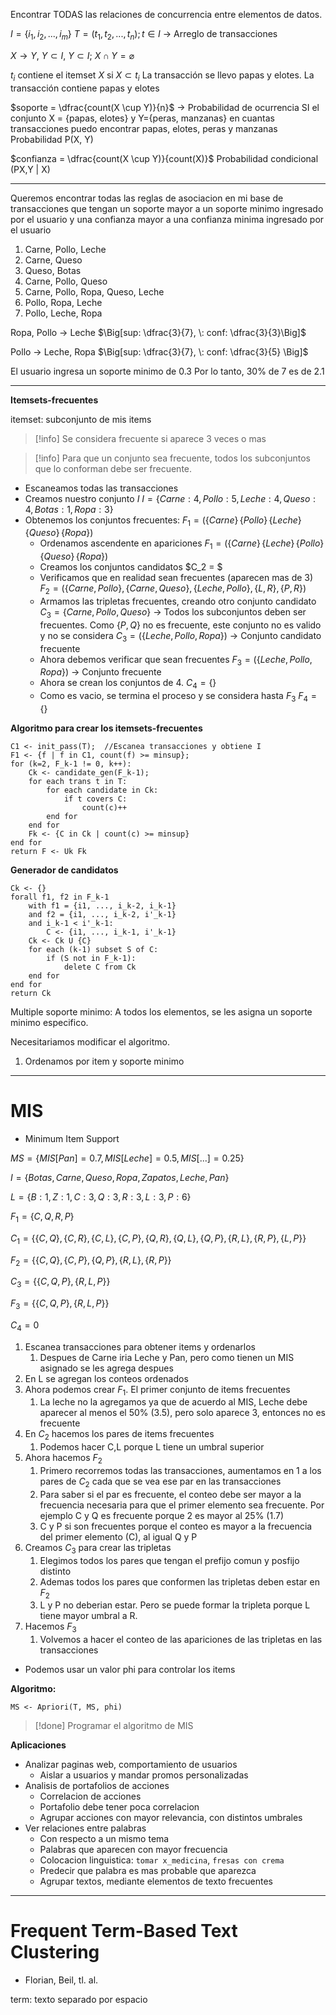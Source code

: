 
Encontrar TODAS las relaciones de concurrencia entre elementos de datos.

$I = \{ i_1, i_2, ..., i_m \}$
$T=(t_1, t_2, ..., t_n);  t \in I$ -> Arreglo de transacciones

$X \rightarrow Y, \: Y \subset I, \: Y \subset I; \: X \cap Y = \varnothing$

$t_i$ contiene el itemset $X$ si $X \subset t_i$
La transacción se llevo papas y elotes. La transacción contiene papas y elotes

$soporte = \dfrac{count(X \cup Y)}{n}$ -> Probabilidad de ocurrencia
SI el conjunto X = {papas, elotes} y Y={peras, manzanas}
en cuantas transacciones puedo encontrar papas, elotes, peras y manzanas
Probabilidad P(X, Y)


$confianza = \dfrac{count(X \cup Y)}{count(X)}$
Probabilidad condicional (PX,Y | X)

___
Queremos encontrar todas las reglas de asociacion en mi base de transacciones que tengan un soporte mayor a un soporte minimo ingresado por el usuario y una confianza mayor a una confianza minima ingresado por el usuario

1. Carne, Pollo, Leche
2. Carne, Queso
3. Queso, Botas
4. Carne, Pollo, Queso
5. Carne, Pollo, Ropa, Queso, Leche
6. Pollo, Ropa, Leche
7. Pollo, Leche, Ropa

Ropa, Pollo -> Leche    $\Big[sup: \dfrac{3}{7}, \: conf: \dfrac{3}{3}\Big]$

Pollo -> Leche, Ropa    $\Big[sup: \dfrac{3}{7}, \: conf: \dfrac{3}{5} \Big]$

El usuario ingresa un soporte minimo de 0.3
Por lo tanto, 30% de 7 es de 2.1

___
**Itemsets-frecuentes**

itemset: subconjunto de mis items
>[!info] Se considera frecuente si aparece 3 veces o mas

>[!info] Para que un conjunto sea frecuente, todos los subconjuntos que lo conforman debe ser frecuente.

- Escaneamos todas las transacciones
- Creamos nuestro conjunto $I$
	$I = \{ Carne:4, Pollo: 5, Leche:4, Queso:4, Botas: 1, Ropa: 3 \}$
- Obtenemos los conjuntos frecuentes:
	$F_1 = \Big(\{Carne\} \, \{Pollo\} \, \{Leche\} \, \{Queso\} \, \{Ropa\} \Big)$
	- Ordenamos ascendente en apariciones
	$F_1 = \Big(\{Carne\} \, \{Leche\} \, \{Pollo\} \, \{Queso\} \, \{Ropa\} \Big)$
	- Creamos los conjuntos candidatos
	$C_2 = $
	- Verificamos que en realidad sean frecuentes (aparecen mas de 3)
	$F_2 = \Big( \{Carne, Pollo\}, \{Carne, Queso\}, \{Leche, Pollo\}, \{L, R\}, \{P, R\} \Big)$
	- Armamos las tripletas frecuentes, creando otro conjunto candidato
	$C_3 = \{ Carne, Pollo, Queso \}$ -> Todos los subconjuntos deben ser frecuentes. Como $\{P, Q\}$ no es frecuente, este conjunto no es valido y no se considera
	$C_3 = \Big(\{Leche, Pollo, Ropa\}\Big)$ -> Conjunto candidato frecuente
	- Ahora debemos verificar que sean frecuentes
	$F_3 = \Big(\{Leche, Pollo, Ropa\}\Big)$ -> Conjunto frecuente
	- Ahora se crean los conjuntos de 4. 
	$C_4 = \{\}$
	- Como es vacio, se termina el proceso y se considera hasta $F_3$
	$F_4 = \{\}$

**Algoritmo para crear los itemsets-frecuentes**
```
C1 <- init_pass(T);  //Escanea transacciones y obtiene I
F1 <- {f | f in C1, count(f) >= minsup};
for (k=2, F_k-1 != 0, k++):
	Ck <- candidate_gen(F_k-1);
	for each trans t in T:
		for each candidate in Ck:
			if t covers C:
				count(c)++
		end for
	end for
	Fk <- {C in Ck | count(c) >= minsup}
end for
return F <- Uk Fk
```

**Generador de candidatos**
```
Ck <- {}
forall f1, f2 in F_k-1
	with f1 = {i1, ..., i_k-2, i_k-1}
	and f2 = {i1, ..., i_k-2, i'_k-1}
	and i_k-1 < i'_k-1:
		C <- {i1, ..., i_k-1, i'_k-1}
	Ck <- Ck U {C}
	for each (k-1) subset S of C:
		if (S not in F_k-1):
			delete C from Ck
	end for
end for
return Ck
```

Multiple soporte minimo: A todos los elementos, se les asigna un soporte minimo especifico.

Necesitariamos modificar el algoritmo.
1. Ordenamos por item y soporte minimo

___
# MIS
- Minimum Item Support

$MS = \{MIS[Pan]=0.7,\, MIS[Leche]=0.5,\, MIS[...]=0.25\}$

$I = \{Botas,\, Carne,\, Queso,\, Ropa,\, Zapatos,\, Leche,\, Pan\}$

$L= \{B:1,\, Z:1,\, C:3,\, Q:3,\, R:3,\, L:3,\, P:6\}$

$F_1 = \{C,\, Q,\, R,\, P\}$

$C_1 = \{ \{C,Q\}, \{C,R\}, \{C,L\}, \{C,P\}, \{Q,R\}, \{Q,L\}, \{Q,P\}, \{R,L\}, \{R,P\}, \{L,P\} \}$

$F_2 = \{ \{C,Q\}, \{C,P\}, \{Q,P\}, \{R,L\}, \{R,P\} \}$

$C_3 = \{ \{C,Q,P\}, \{R,L,P\} \}$

$F_3 = \{ \{C,Q,P\}, \{R,L,P\} \}$

$C_4 = 0$

1. Escanea transacciones para obtener items y ordenarlos
	1. Despues de Carne iria Leche y Pan, pero como tienen un MIS asignado se les agrega despues
2. En L se agregan los conteos ordenados
3. Ahora podemos crear $F_1$. El primer conjunto de items frecuentes
	1. La leche no la agregamos ya que de acuerdo al MIS, Leche debe aparecer al menos el 50% (3.5), pero solo aparece 3, entonces no es frecuente
4. En $C_2$ hacemos los pares de items frecuentes
	1. Podemos hacer C,L porque L tiene un umbral superior
5. Ahora hacemos $F_2$
	1. Primero recorremos todas las transacciones, aumentamos en 1 a los pares de $C_2$ cada que se vea ese par en las transacciones
	2. Para saber si el par es frecuente, el conteo debe ser mayor a la frecuencia necesaria para que el primer elemento sea frecuente. Por ejemplo C y Q es frecuente porque 2 es mayor al 25% (1.7)
	3. C y P si son frecuentes porque el conteo es mayor a la frecuencia del primer elemento (C), al igual Q y P
6. Creamos $C_3$ para crear las tripletas
	1. Elegimos todos los pares que tengan el prefijo comun y posfijo distinto
	2. Ademas todos los pares que conformen las tripletas deben estar en $F_2$
	3. L y P no deberian estar. Pero se puede formar la tripleta porque L tiene mayor umbral a R. 
7. Hacemos $F_3$
	1. Volvemos a hacer el conteo de las apariciones de las tripletas en las transacciones

- Podemos usar un valor phi para controlar los items

**Algoritmo:**
```
MS <- Apriori(T, MS, phi)

```

>[!done] Programar el algoritmo de MIS

**Aplicaciones**
- Analizar paginas web, comportamiento de usuarios
	- Aislar a usuarios y mandar promos personalizadas
- Analisis de portafolios de acciones
	- Correlacion de acciones
	- Portafolio debe tener poca correlacion
	- Agrupar acciones con mayor relevancia, con distintos umbrales
- Ver relaciones entre palabras 
	- Con respecto a un mismo tema
	- Palabras que aparecen con mayor frecuencia
	- Colocacion linguistica: `tomar x_medicina`, `fresas con crema`
	- Predecir que palabra es mas probable que aparezca
	- Agrupar textos, mediante elementos de texto frecuentes

___
# Frequent Term-Based Text Clustering
- Florian, Beil, tl. al.

term: texto separado por espacio

